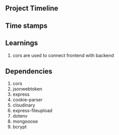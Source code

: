 ## Project Timeline

## Time stamps




## Learnings
1. cors are used to connect frontend with backend


## Dependencies
1. cors 
2. jsonwebtoken
3. express
4. cookie-parser
5. cloudinary
6. express-fileupload 
7. dotenv
8. mongooose
9. bcrypt


